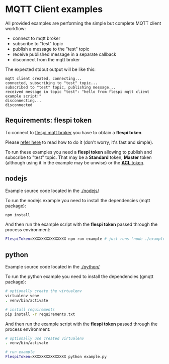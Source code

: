 # MQTT Client examples

All provided examples are performing the simple but complete MQTT client workflow:

* connect to mqtt broker
* subscribe to "test" topic
* publish a message to the "test" topic
* receive published message in a separate callback
* disconnect from the mqtt broker

The expected stdout output will be like this:

```
mqtt client created, connecting...
connected, subscribing to "test" topic...
subscribed to "test" topic, publishing message...
received message in topic "test": "hello from flespi mqtt client example script!"
disconnecting...
disconnected
```

## Requirements: flespi token

To connect to [flespi mqtt broker](https://flespi.com/mqtt-broker) you have to obtain a **flespi token**.

Please [refer here](https://flespi.com/kb/tokens-access-keys-to-flespi-platform) to read how to do it (don't worry, it's fast and simple).

To run these examples you need a **flespi token** allowing to publish and subscribe to "test" topic.
That may be a **Standard** token, **Master** token (although using it in the example may be unwise) or the [**ACL** token](https://flespi.com/blog/take-control-of-token-access-permissions-with-flexible-acls).

## nodejs

Example source code located in the [./nodejs/](./nodejs/)

To run the nodejs example you need to install the dependencies (mqtt package):

```sh
npm install
```

And then run the example script with the **flespi token** passed through the process environment:

```sh
FlespiToken=XXXXXXXXXXXXXXX npm run example # just runs 'node ./example.js'
```

## python

Example source code located in the [./python/](./python/)

To run the python example you need to install the dependencies (gmqtt package):

```sh
# optionally create the virtualenv
virtualenv venv
. venv/bin/activate

# install requirements
pip install -r requirements.txt
```

And then run the example script with the **flespi token** passed through the process environment:

```sh
# optionally use created virtualenv
. venv/bin/activate

# run example
FlespiToken=XXXXXXXXXXXXXXX python example.py
```
